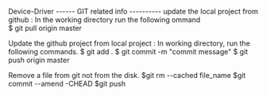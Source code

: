 Device-Driver
------ GIT related info ----------
update the local project from github :
    In the working directory run the following ommand    
    $ git pull origin master

Update the github project from local project :
    In working directory, run the following commands.
    $ git add .
    $ git commit -m "commit message"
    $ git push origin master

Remove a file from git not from the disk.
	$git rm --cached file_name
	$git commit --amend -CHEAD
	$git push
